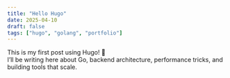 ```yaml
---
title: "Hello Hugo"
date: 2025-04-10
draft: false
tags: ["hugo", "golang", "portfolio"]
---
```


This is my first post using Hugo! 🚀  
I’ll be writing here about Go, backend architecture, performance tricks, and building tools that scale.
